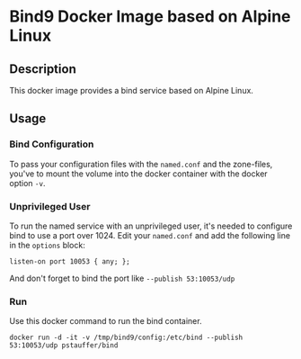 # Bind9 Docker Image based on Alpine Linux

## Description

This docker image provides a bind service based on Alpine Linux.

## Usage

### Bind Configuration
To pass your configuration files with the `named.conf` and the zone-files, you've to mount the volume into
the docker container with the docker option `-v`.

### Unprivileged User
To run the named service with an unprivileged user, it's needed to configure bind to use a port over 1024.
Edit your `named.conf` and add the following line in the `options` block:
```
listen-on port 10053 { any; };
```
And don't forget to bind the port like `--publish 53:10053/udp`

### Run
Use this docker command to run the bind container.
```
docker run -d -it -v /tmp/bind9/config:/etc/bind --publish 53:10053/udp pstauffer/bind
```
